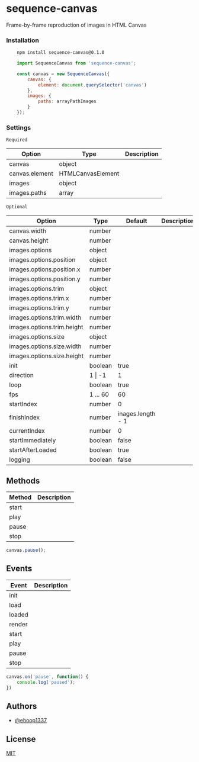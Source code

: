 # sequence-canvas
Frame-by-frame reproduction of images in HTML Canvas

### Installation
```sh
    npm install sequence-canvas@0.1.0
```
```javascript
    import SequenceCanvas from 'sequence-canvas';
```
```javascript
    const canvas = new SequenceCanvas({
        canvas: {
            element: document.querySelector('canvas')
        },
        images: {
            paths: arrayPathImages
        }
    });
```

### Settings

`Required`

| Option | Type  | Description |
| ------ | ------ | ------ |
| canvas | object |  |
| canvas.element | HTMLCanvasElement |  |
| images | object |  |
| images.paths | array |  |

`Optional`

| Option | Type | Default | Description |
| ------ | ------ | ------ | ------ |
| canvas.width | number |  |  |
| canvas.height | number |  |  |
| images.options | object |  |  |
| images.options.position | object |  |  |
| images.options.position.x | number |  |  |
| images.options.position.y | number |  |  |
| images.options.trim | object |  |  |
| images.options.trim.x | number |  |  |
| images.options.trim.y | number |  |  |
| images.options.trim.width | number |  |  |
| images.options.trim.height | number |  |  |
| images.options.size | object |  |  |
| images.options.size.width | number |  |  |
| images.options.size.height | number |  |  |
| init | boolean | true |  |
| direction | 1 \| -1 | 1 |  |
| loop | boolean | true |  |
| fps | 1 ... 60 | 60 |  |
| startIndex | number | 0 |  |
| finishIndex | number | inages.length - 1 |  |
| currentIndex | number | 0 |  |
| startImmediately | boolean | false |  |
| startAfterLoaded | boolean | true |  |
| logging | boolean | false |  |

## Methods
| Method | Description |
| ------ | ------ |
| start |  |
| play |  |
| pause |  |
| stop |  |

```javascript
canvas.pause();
```

## Events

| Event | Description |
| ------ | ------ |
| init |  |
| load |  |
| loaded |  |
| render |  |
| start |  |
| play |  |
| pause |  |
| stop |  |

```javascript
canvas.on('pause', function() {
    console.log('paused');
})
```

## Authors

- [@ehoop1337](https://www.github.com/ehoop1337)

## License

[MIT](https://choosealicense.com/licenses/mit/)

